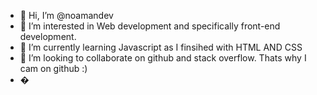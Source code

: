 - 👋 Hi, I’m @noamandev
- 👀 I’m interested in Web development and specifically front-end development.
- 🌱 I’m currently learning Javascript as I finsihed with HTML AND CSS
- 💞️ I’m looking to collaborate on github and stack overflow. Thats why I cam on github :)
- �
